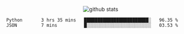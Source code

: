 <!-- <h1 align="center">Hello 👋 </h3> -->

<p align="center">
  <img src="https://github-readme-stats.vercel.app/api?username=syeehyn&hide=stars,prs,issues,contribs&count_private=true&hide_title=true" alt="github stats" />
</p>

<!--START_SECTION:waka-->
```text
Python       3 hrs 35 mins   ████████████████████████░   96.35 % 
JSON         7 mins          █░░░░░░░░░░░░░░░░░░░░░░░░   03.53 % 
```
<!--END_SECTION:waka-->
